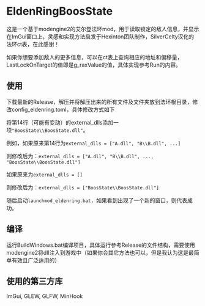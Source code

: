 # EldenRingBoosState

这是一个基于modengine2的艾尔登法环mod，用于读取锁定的敌人信息，并显示在ImGui窗口上，灵感和实现方法启发于Hexinton团队制作，SilverCelty汉化的法环ct表，在此感谢！

如果你想要添加敌人的更多信息，可以在ct表上查询相应的地址和偏移量，LastLockOnTarget的值即是g_raxValue的值，具体实现参考Run的内容。

## 使用

下载最新的Release，解压并将解压出来的所有文件及文件夹放到法环根目录，修改config_eldenring.toml，具体修改方式如下

将第14行（可能有变动）的external_dlls添加一项`"BoosState\\BoosState.dll"`。

例如，如果原来第14行为`external_dlls = ["A.dll", "B\\B.dll", ...]`

则修改后为：`external_dlls = ["A.dll", "B\\B.dll", ..., "BoosState\\BoosState.dll"]`

如果原来为`external_dlls = []`

则修改后为：`external_dlls = ["BoosState\\BoosState.dll"]`

随后启动`launchmod_eldenring.bat`，如果看到出现了一个新的窗口，则代表成功。

## 编译

运行BuildWindows.bat编译项目，具体运行参考Release的文件结构，需要使用modengine2将dll注入到游戏中（如果你会其它方法也可以，但是我认为这是最简单有效且广泛适用的）

## 使用的第三方库

ImGui, GLEW, GLFW, MinHook